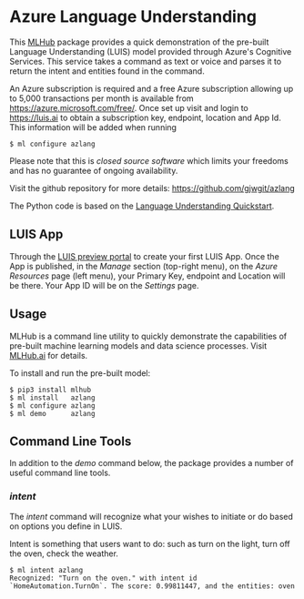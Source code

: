 Azure Language Understanding
============================

This [MLHub](https://mlhub.ai) package provides a quick demonstration
of the pre-built Language Understanding (LUIS) model provided through
Azure's Cognitive Services. This service takes a command as text or voice
and parses it to return the intent and entities found in the command.

An Azure subscription is required and a free Azure subscription
allowing up to 5,000 transactions per month is available from
https://azure.microsoft.com/free/. Once set up visit and login to
https://luis.ai to obtain a subscription key, endpoint, location and 
App Id. This information will be added when running
```console
$ ml configure azlang
```

Please note that this is *closed source software* which limits your
freedoms and has no guarantee of ongoing availability.

Visit the github repository for more details:
<https://github.com/gjwgit/azlang>

The Python code is based on the [Language Understanding
Quickstart](https://docs.microsoft.com/en-us/azure/cognitive-services/luis/luis-get-started-python-get-intent).

## LUIS App
Through the [LUIS preview portal](https://docs.microsoft.com/en-us/azure/cognitive-services/luis/luis-get-started-create-app)
to create your first LUIS App. Once the App is published, in the *Manage* 
section (top-right menu), on the *Azure Resources* page (left menu), 
your Primary Key, endpoint and Location will be there. Your App ID will be 
on the *Settings* page. 

Usage
-----

MLHub is a command line utility to quickly demonstrate the
capabilities of pre-built machine learning models and data science
processes. Visit [MLHub.ai](https://mlhub.ai) for details.

To install and run the pre-built model:

    $ pip3 install mlhub
    $ ml install   azlang
    $ ml configure azlang
    $ ml demo      azlang

## Command Line Tools

In addition to the *demo* command below, the package provides a number
of useful command line tools.

### *intent*

The *intent* command will recognize what your wishes to initiate 
or do based on options you define in LUIS. 

Intent is something that users want to do: such as turn on the 
light, turn off the oven, check the weather. 


```console
$ ml intent azlang
Recognized: "Turn on the oven." with intent id `HomeAutomation.TurnOn`. The score: 0.99811447, and the entities: oven
```


